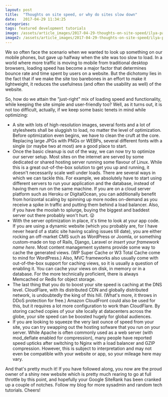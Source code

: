 ```yaml
---
layout: post
title:  "Thoughts on site speed, or why do sites slow down"
date:   2017-04-29 11:34:25
categories:
tags: featured development tutorials
image: /assets/article_images/2017-04-29-thoughts-on-site-speed/ilya-pavlov-87438-unsplash-min.jpg
image2: /assets/article_images/2017-04-29-thoughts-on-site-speed/ilya-pavlov-87438-unsplash-min.jpg
---
```

We so often face the scenario when we wanted to look up something on our mobile phones, but gave up halfway when the site was too slow to load. In a world where more traffic is moving to mobile from traditional desktop browsers, loading speed has become a major factor that determines bounce rate and time spent by users on a website. But the dichotomy lies in the fact that if we make the site too barebones in an effort to make it lightweight, it reduces the usefulness (and often the usability as well) of the website.

So, how do we attain the "just-right" mix of loading speed and functionality, while keeping the site simple and user-friendly too? Well, as it turns out, it is not too difficult, actually, if we keep some basic tenets in mind while optimizing:

- A site with lots of high-resolution images, several fonts and a lot of stylesheets shall be sluggish to load, no matter the level of optimization. Before optimization even begins, we have to clean the cruft at the core. Replacing large JPGs with PNGs or WEBPs, several different fonts with a single (or maybe two at most) are a good place to start.
- Once the basic cleanup is out of the way, we can now try to optimize our server setup. Most sites on the internet are served by some dedicated or shared hosting server running some flavour of Linux. While this is a great out-of-the-box solution to get you up and running, it doesn't necessarily scale well under loads. There are several ways in which we can tackle this. For example, we absolutely have to start using different servers to run your application and the database, instead of having them run on the same machine. If you are on a cloud server platform such as Heroku or DigitalOcean, you can additionally benefit from horizontal scaling by spinning up more nodes on-demand as you receive a spike in traffic and putting them behind a load balancer. Also, if you have the moolah to splurge, buying the biggest and baddest server out there probably won't hurt. :stuck_out_tongue:
- With the server optimization in place, it's time to look at your app code. If you are using a dynamic website (which you probably are, for I have never heard of a static site having scaling issues till date), you are either rocking an off-market CMS such as WordPress or Joomla, or something custom-made on top of Rails, Django, Laravel or *insert your framework name here*. Most content management systems provide some way to cache the generated views. (WP Super Cache or W3 Total Cache come to mind for WordPress.) Also, MVC frameworks also usually come with out-of-the-box support for caching views, so it is usually a question of enabling it. You can cache your views on disk, in memory or in a database. For the more technically proficient, there is always Memcached or Redis for object storage.
- The last thing that you do to boost your site speed is caching at the DNS level. CloudFlare, with its distributed CDN and globally distributed network, is undoubtedly the king of this hill. (What's more, it throws in DDoS protection for free.) Amazon CloudFront could also be used for this, but it requires a lot more configuration to work than CloudFlare. By storing cached copies of your site locally at datacenters across the globe, your site speed can be boosted hugely for global audiences.
- If you are looking to squeeze the very last ounce of speed from your site, you can try swapping out the hosting sofware that you run on your server. While Apache is often commonly used as a web server (with mod_deflate enabled for compression), many people have reported speed upticks after switching to Nginx with a load balancer and GZIP compression. However, this is subject to interpretation and may not even be compatible with your website or app, so your mileage here may vary.

And that's pretty much it! If you have followed along, you now are the proud owner of a shiny new website which is pretty much rearing to go at full throttle by this point, and hopefully your Google SiteRank has been cranked up a couple of notches. Follow my blog for more sysadmin and random tech tutorials. Cheers!
